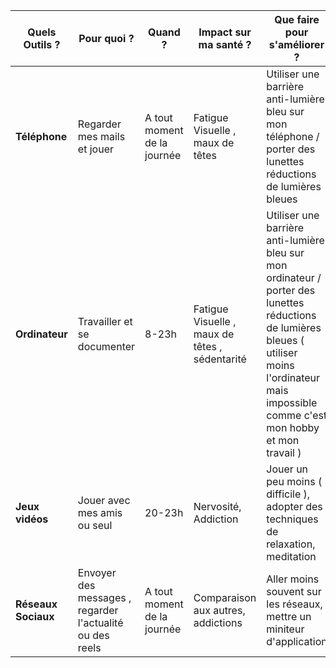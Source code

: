 | Quels Outils ?         | Pour quoi ?         | Quand ?          | Impact sur ma santé ?      | Que faire pour s'améliorer ?  |
|------------------------|--------------------|------------------|----------------------------|-------------------------------|
| **Téléphone**          |           Regarder mes mails et jouer        |       A tout moment de la journée          |      Fatigue Visuelle , maux de têtes                      |                 Utiliser une barrière anti-lumière bleu sur mon téléphone / porter des lunettes réductions de lumières bleues              |
| **Ordinateur**         |              Travailler et se documenter      |           8-23h       |             Fatigue Visuelle , maux de têtes , sédentarité               |        Utiliser une barrière anti-lumière bleu sur mon ordinateur / porter des lunettes réductions de lumières bleues ( utiliser moins l'ordinateur mais impossible comme c'est mon hobby et mon travail )                      |
| **Jeux vidéos**        |                Jouer avec mes amis ou seul    |            20-23h      |                     Nervosité, Addiction       |               Jouer un peu moins ( difficile ), adopter des techniques de relaxation, meditation                |
| **Réseaux Sociaux**    |          Envoyer des messages , regarder l'actualité ou des reels          |     A tout moment de la journée          |     Comparaison aux autres, addictions                       |        Aller moins souvent sur les réseaux, mettre un miniteur d'application                       |


